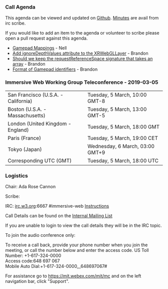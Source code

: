 ### Call Agenda

This agenda can be viewed and updated on [Github](https://github.com/immersive-web/administrivia/blob/master/meetings/wg/2019-03-05-Immersive_Web_Working_Group_Teleconference-agenda.md).
[Minutes](https://www.w3.org/2019/03/05-immersive-web-minutes.html) are avail from irc scribe.

If you would like to add an item to the agenda or volunteer to scribe please open a pull request against this agenda.

* [Gamepad Mappings](https://github.com/immersive-web/xr-gamepad-mappings) - Nell
* [Add ignoreDepthValues attribute to the XRWebGLLayer](https://github.com/immersive-web/webxr/pull/548) - Brandon
* [Should we keep the requestReferenceSpace signature that takes an array](https://github.com/immersive-web/webxr/pull/554) - Brandon
* [Format of Gamepad identifiers](https://github.com/immersive-web/webxr/issues/550) - Brandon

### Immersive Web Working Group Teleconference - 2019-03-05

<table>
<tr><td> San Francisco (U.S.A. - California) <td> Tuesday, 5 March, 10:00 GMT-8
<tr><td> Boston (U.S.A. - Massachusetts) <td> Tuesday, 5 March, 13:00 GMT-5
<tr><td> London (United Kingdom - England) <td> Tuesday, 5 March, 18:00 GMT
<tr><td> Paris (France) <td> Tuesday, 5 March, 19:00 CET
<tr><td> Tokyo (Japan) <td> Wednesday, 6 March, 03:00 GMT+9
<tr><td> Corresponding UTC (GMT) <td> Tuesday, 5 March, 18:00 UTC
</table>

### Logistics

Chair: Ada Rose Cannon

Scribe:

IRC: [irc.w3.org](http://irc.w3.org/):6667 #immersive-web [Instructions](https://github.com/immersive-web/administrivia/blob/master/IRC.md)

Call Details can be found on the [Internal Mailing List](https://lists.w3.org/Archives/Member/internal-immersive-web/2019Feb/0002.html)

If you are unable to login to view the call details they will be in the IRC topic.

To join the audio conference only: 

To receive a call back, provide your phone number when you join the meeting, or call the number below and enter the access code.
US Toll Number: +1-617-324-0000  
Access code:648 697 067  
Mobile Auto Dial:+1-617-324-0000,,,648697067#

For assistance go to https://mit.webex.com/mit/mc  and on the left navigation bar, click "Support".
          
